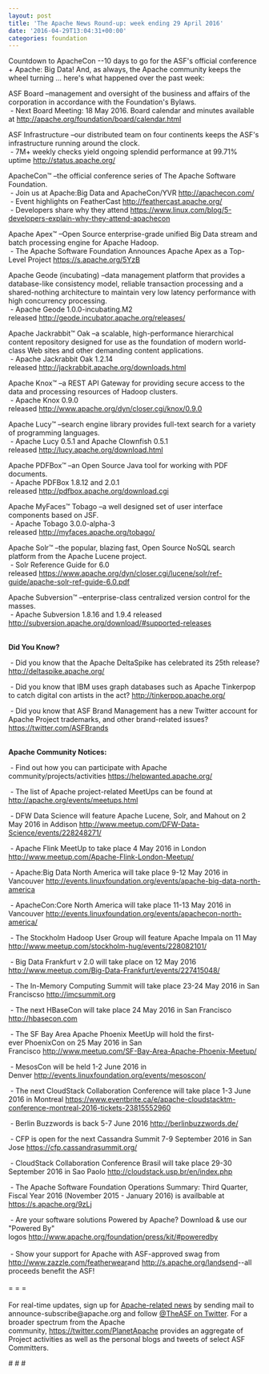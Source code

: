 ```yaml
---
layout: post
title: 'The Apache News Round-up: week ending 29 April 2016'
date: '2016-04-29T13:04:31+00:00'
categories: foundation
---
```

<p>Countdown to ApacheCon --10 days to go for the ASF's official conference + Apache: Big Data! And, as always, the Apache community keeps the wheel turning ... here's what happened over the past week:</p> 
  <div>ASF Board –management and oversight of the business and affairs of the corporation in accordance with the Foundation's Bylaws.<br />&nbsp;- Next Board Meeting: 18 May 2016. Board calendar and minutes available at <a href="http://apache.org/foundation/board/calendar.html">http://apache.org/foundation/board/calendar.html</a><br /></div> 
  <p>ASF Infrastructure –our distributed team on four continents keeps the ASF's infrastructure running around the clock.<br />&nbsp;- 7M+ weekly checks yield ongoing splendid performance at 99.71% uptime <a href="http://status.apache.org/">http://status.apache.org/</a></p> 
  <div> 
    <p><a href="http://status.apache.org/"></a>ApacheCon™ –the official conference series of The Apache Software Foundation.<br />&nbsp;- Join us at Apache:Big Data and ApacheCon/YVR&nbsp;<a href="http://apachecon.com/">http://apachecon.com/</a> <br />&nbsp;- Event highlights on FeatherCast&nbsp;<a href="http://feathercast.apache.org/">http://feathercast.apache.org/</a><br />&nbsp;- Developers share why they attend <a href="https://www.linux.com/blog/5-developers-explain-why-they-attend-apachecon">https://www.linux.com/blog/5-developers-explain-why-they-attend-apachecon</a> </p> 
    <p>Apache Apex™ –Open Source enterprise-grade unified Big Data stream and batch processing engine for Apache Hadoop.<br />&nbsp;-&nbsp;The Apache Software Foundation Announces Apache Apex as a Top-Level Project <a href="https://s.apache.org/5YzB">https://s.apache.org/5YzB</a> </p> 
    <p>Apache Geode (incubating)&nbsp;–data management platform that provides a database-like consistency model, reliable transaction processing and a shared-nothing architecture to maintain very low latency performance with high concurrency processing.<br />&nbsp;-&nbsp;Apache Geode 1.0.0-incubating.M2 released&nbsp;<a href="http://geode.incubator.apache.org/releases/">http://geode.incubator.apache.org/releases/</a></p> 
    <p> </p> 
    <p> </p> 
    <p>Apache Jackrabbit™ Oak –a scalable, high-performance hierarchical content repository designed for use as the foundation of modern world-class Web sites and other demanding content applications.<br />&nbsp;- Apache Jackrabbit Oak 1.2.14 released&nbsp;<a href="http://jackrabbit.apache.org/downloads.html">http://jackrabbit.apache.org/downloads.html</a></p> 
    <p>Apache Knox™ –a REST API Gateway for providing secure access to the data and processing resources of Hadoop clusters.<br />&nbsp;- Apache Knox 0.9.0 released&nbsp;<a href="http://www.apache.org/dyn/closer.cgi/knox/0.9.0">http://www.apache.org/dyn/closer.cgi/knox/0.9.0<br /></a></p> 
    <p>Apache Lucy™ –search engine library provides full-text search for a variety of programming languages.<br />&nbsp;-&nbsp;Apache Lucy 0.5.1 and Apache Clownfish 0.5.1 released&nbsp;<a href="http://lucy.apache.org/download.html">http://lucy.apache.org/download.html</a></p> 
    <p>Apache PDFBox™ –an Open Source Java tool for working with PDF documents.<br />&nbsp;- Apache PDFBox 1.8.12 and 2.0.1 released&nbsp;<a href="http://pdfbox.apache.org/download.cgi">http://pdfbox.apache.org/download.cgi</a></p> 
    <p>Apache MyFaces™ Tobago –a well designed set of user interface components based on JSF.<br />&nbsp;- Apache Tobago 3.0.0-alpha-3 released&nbsp;<a href="http://myfaces.apache.org/tobago/">http://myfaces.apache.org/tobago/</a></p> 
    <p>Apache Solr™ –the popular, blazing fast, Open Source NoSQL search platform from the Apache Lucene project.<br />&nbsp;- Solr Reference Guide for 6.0 released&nbsp;<a href="https://www.apache.org/dyn/closer.cgi/lucene/solr/ref-guide/apache-solr-ref-guide-6.0.pdf">https://www.apache.org/dyn/closer.cgi/lucene/solr/ref-guide/apache-solr-ref-guide-6.0.pdf</a></p> 
    <p>Apache Subversion™ –enterprise-class centralized version control for the masses.<br />&nbsp;- Apache Subversion 1.8.16 and 1.9.4 released <a href="http://subversion.apache.org/download/#supported-releases">http://subversion.apache.org/download/#supported-releases</a> </p> 
  </div> 
  <div> 
    <p><strong><br />Did You Know?</strong></p> 
  </div> 
  <div> 
    <p>&nbsp;- Did you know that the Apache DeltaSpike has celebrated its 25th release? <a href="http://deltaspike.apache.org/">http://deltaspike.apache.org/</a> </p> 
    <p>&nbsp;- Did you know that IBM uses graph databases such as Apache Tinkerpop to catch digital con artists in the act? <a href="http://tinkerpop.apache.org/">http://tinkerpop.apache.org/</a> </p> 
    <p><a href="http://wicket.apache.org/"></a>&nbsp;- Did you know that ASF Brand Management has a new Twitter account for Apache Project trademarks, and other brand-related issues? <a href="https://twitter.com/ASFBrands">https://twitter.com/ASFBrands</a></p> 
  </div> 
  <div> 
    <div> 
      <p><strong><br />Apache Community Notices:</strong></p> 
      <p>&nbsp;- Find out how you can participate with Apache community/projects/activities <a href="https://helpwanted.apache.org/">https://helpwanted.apache.org/</a><strong></strong></p> 
      <p>&nbsp;- The list of Apache project-related MeetUps can be found at <a href="http://apache.org/events/meetups.html">http://apache.org/events/meetups.html</a></p> 
      <p><a href="http://apache.org/events/meetups.html"></a>&nbsp;- DFW Data Science will feature Apache Lucene, Solr, and Mahout on 2 May 2016 in Addison&nbsp;<a href="http://www.meetup.com/DFW-Data-Science/events/228248271/">http://www.meetup.com/DFW-Data-Science/events/228248271/</a></p> 
      <p>&nbsp;- Apache Flink MeetUp to take place 4 May 2016 in London <a href="http://www.meetup.com/Apache-Flink-London-Meetup/">http://www.meetup.com/Apache-Flink-London-Meetup/</a> </p> 
      <p>&nbsp;- Apache:Big Data North America will take place 9-12 May 2016 in Vancouver&nbsp;<a href="http://events.linuxfoundation.org/events/apache-big-data-north-america">http://events.linuxfoundation.org/events/apache-big-data-north-america</a></p> 
    </div> 
    <p>&nbsp;- ApacheCon:Core North America will take place 11-13 May 2016 in Vancouver&nbsp;<a href="http://events.linuxfoundation.org/events/apachecon-north-america/">http://events.linuxfoundation.org/events/apachecon-north-america/</a></p> 
    <p>&nbsp;- The Stockholm Hadoop User Group will feature Apache Impala on 11 May <a href="http://www.meetup.com/stockholm-hug/events/228082101/">http://www.meetup.com/stockholm-hug/events/228082101/</a></p> 
    <p>&nbsp;- Big Data Frankfurt v 2.0 will take place on 12 May 2016 <a href="http://www.meetup.com/Big-Data-Frankfurt/events/227415048/">http://www.meetup.com/Big-Data-Frankfurt/events/227415048/</a> </p> 
    <p>&nbsp;- The In-Memory Computing Summit will take place 23-24 May 2016 in San Franciscso <a href="http://imcsummit.org/">http://imcsummit.org</a></p> 
    <p>&nbsp;- The next HBaseCon will take place 24 May 2016 in San Francisco <a href="http://hbasecon.com/">http://hbasecon.com</a></p> 
    <p>&nbsp;- The SF Bay Area Apache Phoenix MeetUp will hold the first-ever&nbsp;PhoenixCon on 25 May 2016 in San Francisco&nbsp;<a href="http://www.meetup.com/SF-Bay-Area-Apache-Phoenix-Meetup/">http://www.meetup.com/SF-Bay-Area-Apache-Phoenix-Meetup/</a></p> 
    <p>&nbsp;- MesosCon will be held 1-2 June 2016 in Denver&nbsp;<a href="http://events.linuxfoundation.org/events/mesoscon/">http://events.linuxfoundation.org/events/mesoscon/</a></p> 
    <p>&nbsp;- The next CloudStack Collaboration Conference will take place 1-3 June 2016 in Montreal <a href="https://www.eventbrite.ca/e/apache-cloudstacktm-conference-montreal-2016-tickets-23815552960">https://www.eventbrite.ca/e/apache-cloudstacktm-conference-montreal-2016-tickets-23815552960</a></p> 
    <p>&nbsp;- Berlin Buzzwords is back 5-7 June 2016&nbsp;<a href="http://berlinbuzzwords.de/">http://berlinbuzzwords.de/</a></p> 
    <p>&nbsp;- CFP is open for the next Cassandra Summit 7-9 September 2016 in San Jose <a href="https://cfp.cassandrasummit.org/">https://cfp.cassandrasummit.org/</a></p> 
    <p>&nbsp;- CloudStack Collaboration Conference Brasil will take place 29-30 September 2016 in Sao Paolo&nbsp;<a href="http://cloudstack.usp.br/en/index.php">http://cloudstack.usp.br/en/index.php</a></p> 
    <div> 
      <p>&nbsp;- The Apache Software Foundation Operations Summary: Third Quarter, Fiscal Year 2016 (November 2015 - January 2016) is availbable at <a href="https://s.apache.org/9zLj">https://s.apache.org/9zLj</a></p> 
    </div> 
    <div>&nbsp;- Are your software solutions Powered by Apache? Download &amp; use our &quot;Powered By&quot; logos&nbsp;<a href="http://www.apache.org/foundation/press/kit/#poweredby">http://www.apache.org/foundation/press/kit/#poweredby</a></div> 
    <div><br /></div> 
    <div>&nbsp;- Show your support for Apache with ASF-approved swag from <a href="http://www.zazzle.com/featherwear">http://www.zazzle.com/featherwear</a>and&nbsp;<a href="http://s.apache.org/landsend">http://s.apache.org/landsend</a>--all proceeds benefit the ASF!&nbsp;</div> 
    <div><br /></div> 
    <div>= = =</div> 
    <div><br /></div> 
    <div>For real-time updates, sign up for <a href="http://apache.org/foundation/mailinglists.html#foundation-announce">Apache-related news</a> by sending mail to announce-subscribe@apache.org and follow <a href="https://twitter.com/TheASF">@TheASF on Twitter</a>. For a broader spectrum from the Apache community,&nbsp;<a href="http://s.apache.org/landsend">https://twitter.com/PlanetApache</a> provides an aggregate of Project activities as well as the personal blogs and tweets of select ASF Committers.</div> 
  </div> 
  <p># # #</p>
